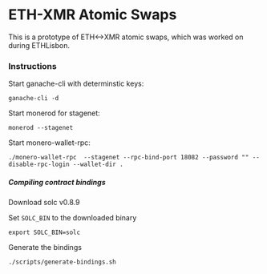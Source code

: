 # ETH-XMR Atomic Swaps

This is a prototype of ETH<->XMR atomic swaps, which was worked on during ETHLisbon.

### Instructions

Start ganache-cli with determinstic keys:
```
ganache-cli -d
```

Start monerod for stagenet:
```
monerod --stagenet
```

Start monero-wallet-rpc:
```
./monero-wallet-rpc  --stagenet --rpc-bind-port 18082 --password "" --disable-rpc-login --wallet-dir .
```

##### Compiling contract bindings

Download solc v0.8.9

Set `SOLC_BIN` to the downloaded binary
```
export SOLC_BIN=solc
```


Generate the bindings
```
./scripts/generate-bindings.sh
```
